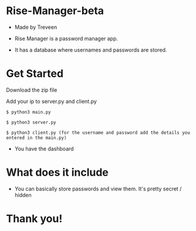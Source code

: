 # Rise-Manager-beta

* Made by Treveen

* Rise Manager is a password manager app.

* It has a database where usernames and passwords are stored.

# Get Started 

 Download the zip file 

 Add your ip to server.py and client.py

    $ python3 main.py 

    $ python3 server.py

    $ python3 client.py (for the username and password add the details you entered in the main.py)

* You have the dashboard 

# What does it include 

* You can basically store passwords and view them. It's pretty secret / hidden


# Thank you!
